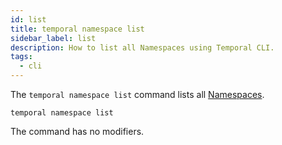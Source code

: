 ```yaml
---
id: list
title: temporal namespace list
sidebar_label: list
description: How to list all Namespaces using Temporal CLI.
tags:
  - cli
---
```


The `temporal namespace list` command lists all [Namespaces](/namespaces).

`temporal namespace list`

The command has no modifiers.
